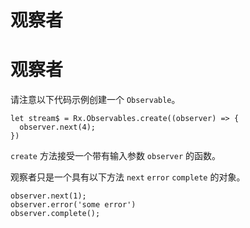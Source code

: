 # 观察者

# 观察者

请注意以下代码示例创建一个 `Observable`。

```
let stream$ = Rx.Observables.create((observer) => {
  observer.next(4);
}) 
```

`create` 方法接受一个带有输入参数 `observer` 的函数。

观察者只是一个具有以下方法 `next` `error` `complete` 的对象。

```
observer.next(1);
observer.error('some error')
observer.complete(); 
```
